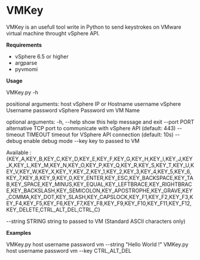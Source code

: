 # VMKey
VMKey is an usefull tool write in Python to send keystrokes on VMware virtual machine throught vSphere API.

__Requirements__

- vSphere 6.5 or higher
- argparse
- pyvmomi

__Usage__

VMKey.py -h

positional arguments:
  host                  vSphere IP or Hostname
  username              vSphere Username
  password              vSphere Password
  vm                    VM Name

optional arguments:
  -h, --help            show this help message and exit
  --port PORT           alternative TCP port to communicate with vSphere API
                        (default: 443)
  --timeout TIMEOUT     timeout for VSphere API connection (default: 10s)
  --debug               enable debug mode
  --key                 key to passed to VM
  
 Available :
    {KEY_A,KEY_B,KEY_C,KEY_D,KEY_E,KEY_F,KEY_G,KEY_H,KEY_I,KEY_J,KEY_K,KEY_L,KEY_M,KEY_N,KEY_O,KEY_P,KEY_Q,KEY_R,KEY_S,KEY_T,KEY_U,KEY_V,KEY_W,KEY_X,KEY_Y,KEY_Z,KEY_1,KEY_2,KEY_3,KEY_4,KEY_5,KEY_6,KEY_7,KEY_8,KEY_9,KEY_0,KEY_ENTER,KEY_ESC,KEY_BACKSPACE,KEY_TAB,KEY_SPACE,KEY_MINUS,KEY_EQUAL,KEY_LEFTBRACE,KEY_RIGHTBRACE,KEY_BACKSLASH,KEY_SEMICOLON,KEY_APOSTROPHE,KEY_GRAVE,KEY_COMMA,KEY_DOT,KEY_SLASH,KEY_CAPSLOCK,KEY_F1,KEY_F2,KEY_F3,KEY_F4,KEY_F5,KEY_F6,KEY_F7,KEY_F8,KEY_F9,KEY_F10,KEY_F11,KEY_F12,KEY_DELETE,CTRL_ALT_DEL,CTRL_C}
  
  --string STRING       string to passed to VM (Standard ASCII characters only)

__Examples__

VMKey.py host username password vm --string "Hello World !"
VMKey.py host username password vm --key CTRL_ALT_DEL
